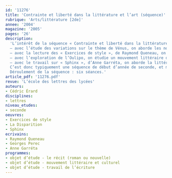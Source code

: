 ```yaml
---
id: '11276'
title: 'Contrainte et liberté dans la littérature et l’art (séquence)'
rubrique: 'Arts/littérature [2de]'
annee: '2004'
magazine: '2005'
pages: '26'
description: 
  'L’intérêt de la séquence « Contrainte et liberté dans la littérature et l’art » proposée ici est qu’elle permet de brasser à peu près tous les objets et perspectives d’étude de la classe de seconde :
  – avec l’étude des variations sur le thème de Vénus, on aborde les notions de registre, d’histoire des arts et d’intertextualité ;
  – avec la lecture des « Exercices de style », de Raymond Queneau, on s’intéresse aux différents genres littéraires ainsi qu’à la notion de texte argumentatif et documentaire ; c’est également l’occasion de travailler les réécritures et donc le sujet 1 du baccalauréat ;
  – avec l’exploration de l’Oulipo, on étudie un mouvement littéraire du XXe siècle ;
  – avec le travail sur « Sphinx », d’Anne Garréta, on aborde la littérature contemporaine et l’importance du contexte.
  C’est donc typiquement une séquence de début d’année de seconde, et même de prise de contact avec les élèves, puisqu’elle permet de présenter à peu près tous les enjeux et toutes les nouveautés du français en seconde : elle fonctionne comme Présentation de programme, mais est moins rébarbative et plus constructive et concrète qu’un exposé des Instructions officielles.
  Déroulement de la séquence : six séances.'
article_pdf: '11276.pdf'
revue: 'L’école des lettres des lycées'
auteurs:
- Cédric Érard
disciplines:
- lettres
niveau_etudes:
- seconde
oeuvres:
- Exercices de style
- La Disparition
- Sphinx
ecrivains:
- Raymond Queneau
- Georges Perec
- Anne Garréta
programmes:
- objet d’étude - le récit (roman ou nouvelle)
- objet d’étude - mouvement littéraire et culturel
- objet d’étude - travail de l’écriture
---
```


